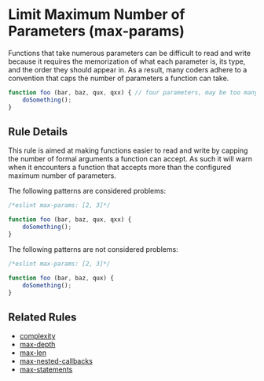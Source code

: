 # Limit Maximum Number of Parameters (max-params)

Functions that take numerous parameters can be difficult to read and write because it requires the memorization of what each parameter is, its type, and the order they should appear in. As a result, many coders adhere to a convention that caps the number of parameters a function can take.

```js
function foo (bar, baz, qux, qxx) { // four parameters, may be too many
    doSomething();
}
```

## Rule Details

This rule is aimed at making functions easier to read and write by capping the number of formal arguments a function can accept. As such it will warn when it encounters a function that accepts more than the configured maximum number of parameters.

The following patterns are considered problems:

```js
/*eslint max-params: [2, 3]*/

function foo (bar, baz, qux, qxx) {
    doSomething();
}
```

The following patterns are not considered problems:

```js
/*eslint max-params: [2, 3]*/

function foo (bar, baz, qux) {
    doSomething();
}
```

## Related Rules

* [complexity](complexity.md)
* [max-depth](max-depth.md)
* [max-len](max-len.md)
* [max-nested-callbacks](max-nested-callbacks.md)
* [max-statements](max-statements.md)
